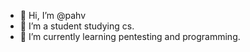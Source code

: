 - 👋 Hi, I’m @pahv
- 👀 I’m a student studying cs.
- 🌱 I’m currently learning pentesting and programming.
